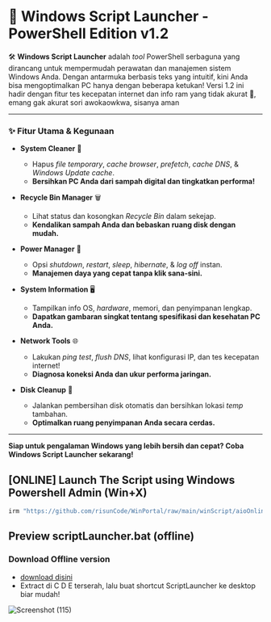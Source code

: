 # 🚀 Windows Script Launcher - PowerShell Edition v1.2

🛠️ **Windows Script Launcher** adalah *tool* PowerShell serbaguna yang dirancang untuk mempermudah perawatan dan manajemen sistem Windows Anda. Dengan antarmuka berbasis teks yang intuitif, kini Anda bisa mengoptimalkan PC hanya dengan beberapa ketukan! Versi 1.2 ini hadir dengan fitur tes kecepatan internet dan info ram yang tidak akurat 🤣, emang gak akurat sori awokaowkwa, sisanya aman

---

### ✨ Fitur Utama & Kegunaan

* **System Cleaner** 🧹
    * Hapus *file temporary*, *cache browser*, *prefetch*, *cache DNS*, & *Windows Update cache*.
    * **Bersihkan PC Anda dari sampah digital dan tingkatkan performa!**

* **Recycle Bin Manager** 🗑️
    * Lihat status dan kosongkan *Recycle Bin* dalam sekejap.
    * **Kendalikan sampah Anda dan bebaskan ruang disk dengan mudah.**

* **Power Manager** 🔌
    * Opsi *shutdown*, *restart*, *sleep*, *hibernate*, & *log off* instan.
    * **Manajemen daya yang cepat tanpa klik sana-sini.**

* **System Information** 🖥️
    * Tampilkan info OS, *hardware*, memori, dan penyimpanan lengkap.
    * **Dapatkan gambaran singkat tentang spesifikasi dan kesehatan PC Anda.**

* **Network Tools** 🌐
    * Lakukan *ping test*, *flush DNS*, lihat konfigurasi IP, dan tes kecepatan internet!
    * **Diagnosa koneksi Anda dan ukur performa jaringan.**

* **Disk Cleanup** 💾
    * Jalankan pembersihan disk otomatis dan bersihkan lokasi *temp* tambahan.
    * **Optimalkan ruang penyimpanan Anda secara cerdas.**

---

**Siap untuk pengalaman Windows yang lebih bersih dan cepat? Coba Windows Script Launcher sekarang!**

## [ONLINE] Launch The Script using Windows Powershell Admin (Win+X)
```js
irm "https://github.com/risunCode/WinPortal/raw/main/winScript/aioOnlineLauncher.ps1" | iex
```

## Preview scriptLauncher.bat (offline)
### Download Offline version 
- [download disini](https://github.com/risunCode/WinPortal/releases/download/Script/winScript.rar)
- Extract di C D E terserah, lalu buat shortcut ScriptLauncher ke desktop biar mudah!

![Screenshot (115)](https://github.com/user-attachments/assets/a8f9b979-d10a-4bc3-961d-00c1efff2409)
